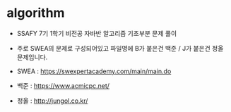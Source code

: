 # algorithm

- SSAFY 7기 1학기 비전공 자바반 알고리즘 기초부분 문제 풀이

- 주로 SWEA의 문제로 구성되어있고 파일명에 B가 붙은건 백준 / J가 붙은건 정올 문제입니다.

- SWEA : https://swexpertacademy.com/main/main.do

- 백준 : https://www.acmicpc.net/

- 정올 : http://jungol.co.kr/
